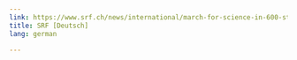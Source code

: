 ```yaml
---
link: https://www.srf.ch/news/international/march-for-science-in-600-staedten
title: SRF [Deutsch]
lang: german

---
```

